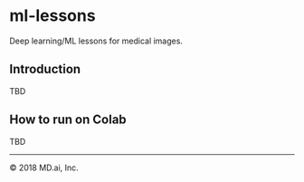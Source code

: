 # ml-lessons

Deep learning/ML lessons for medical images. 

## Introduction 
TBD 

## How to run on Colab 
TBD

---

&copy; 2018 MD.ai, Inc.

